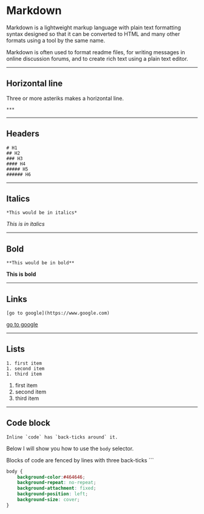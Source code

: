   # Markdown

  Markdown is a lightweight markup language with plain text formatting syntax designed so that it can be converted to HTML and many other formats using a tool by the same name.

  Markdown is often used to format readme files, for writing messages in online discussion forums, and to create rich text using a plain text editor.

  ***

  ## Horizontal line

  Three or more asteriks makes a horizontal line.

  ```
  ***
  ```

  ***

  ## Headers

  ```
  # H1
  ## H2
  ### H3
  #### H4
  ##### H5
  ###### H6
  ```

  ***

  ## Italics

  ```
  *This would be in italics*
  ```
  *This is in italics*

  ***

  ## Bold

  ```
  **This would be in bold**
  ```
  **This is bold**

  ***

  ## Links

  ```
  [go to google](https://www.google.com)
  ```
  [go to google](https://www.google.com)

  ***

  ## Lists

  ```
  1. first item
  1. second item
  1. third item
  ```

  1. first item
  1. second item
  1. third item

  ***

  ## Code block

  ```
  Inline `code` has `back-ticks around` it.
  ```

  Below I will show you how to use the `body` selector.

  Blocks of code are fenced by lines with three back-ticks ```

  ``` css
  body {
      background-color:#464646;
      background-repeat: no-repeat;
      background-attachment: fixed;
      background-position: left;
      background-size: cover;
  }
  ```
